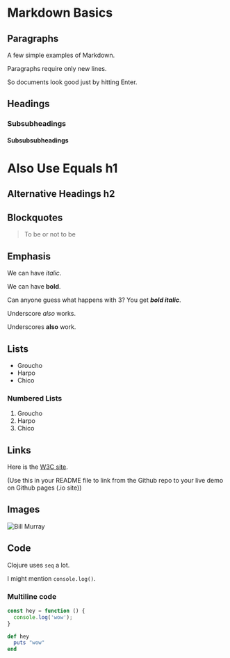 # Markdown Basics

## Paragraphs

A few simple examples of Markdown.

Paragraphs require only new lines.

So documents look good just by hitting Enter.

## Headings

### Subsubheadings
#### Subsubsubheadings

Also Use Equals h1
==================

Alternative Headings h2
-----------------------

## Blockquotes

> To be or not to be

## Emphasis

We can have *italic*.

We can have **bold**.

Can anyone guess what happens with 3? You get ***bold italic***.

Underscore _also_ works.

Underscores __also__ work.

## Lists

* Groucho
* Harpo
* Chico

### Numbered Lists

1. Groucho
1. Harpo
1. Chico

## Links

Here is the [W3C site](http://w3c.org/).

(Use this in your README file to link from the Github repo to your live demo on Github pages (.io site))

## Images

![Bill Murray](http://www.fillmurray.com/60/70)

## Code

Clojure uses `seq` a lot.

I might mention `console.log()`.

### Multiline code

```javascript
const hey = function () {
  console.log('wow');
}
```

```ruby
def hey
  puts "wow"
end
```
